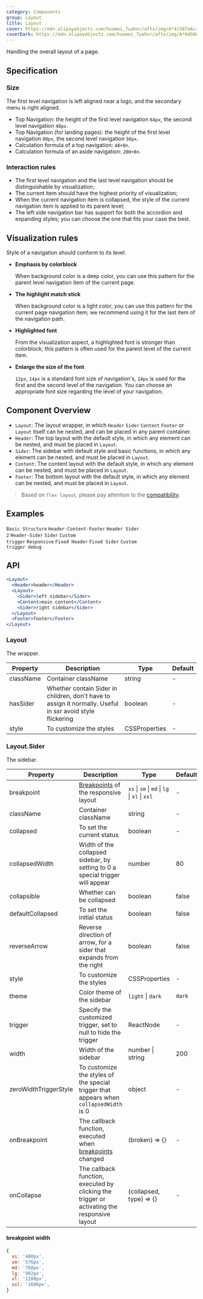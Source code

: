 ```yaml
---
category: Components
group: Layout
title: Layout
cover: https://mdn.alipayobjects.com/huamei_7uahnr/afts/img/A*4i58ToAcxaYAAAAAAAAAAAAADrJ8AQ/original
coverDark: https://mdn.alipayobjects.com/huamei_7uahnr/afts/img/A*HdS6Q5vUCDcAAAAAAAAAAAAADrJ8AQ/original
---
```


Handling the overall layout of a page.

## Specification

### Size

The first level navigation is left aligned near a logo, and the secondary menu is right aligned.

- Top Navigation: the height of the first level navigation `64px`, the second level navigation `48px`.
- Top Navigation (for landing pages): the height of the first level navigation `80px`, the second level navigation `56px`.
- Calculation formula of a top navigation: `48+8n`.
- Calculation formula of an aside navigation: `200+8n`.

### Interaction rules

- The first level navigation and the last level navigation should be distinguishable by visualization;
- The current item should have the highest priority of visualization;
- When the current navigation item is collapsed, the style of the current navigation item is applied to its parent level;
- The left side navigation bar has support for both the accordion and expanding styles; you can choose the one that fits your case the best.

## Visualization rules

Style of a navigation should conform to its level.

- **Emphasis by colorblock**

  When background color is a deep color, you can use this pattern for the parent level navigation item of the current page.

- **The highlight match stick**

  When background color is a light color, you can use this pattern for the current page navigation item; we recommend using it for the last item of the navigation path.

- **Highlighted font**

  From the visualization aspect, a highlighted font is stronger than colorblock; this pattern is often used for the parent level of the current item.

- **Enlarge the size of the font**

  `12px`, `14px` is a standard font size of navigation's, `14px` is used for the first and the second level of the navigation. You can choose an appropriate font size regarding the level of your navigation.

## Component Overview

- `Layout`: The layout wrapper, in which `Header` `Sider` `Content` `Footer` or `Layout` itself can be nested, and can be placed in any parent container.
- `Header`: The top layout with the default style, in which any element can be nested, and must be placed in `Layout`.
- `Sider`: The sidebar with default style and basic functions, in which any element can be nested, and must be placed in `Layout`.
- `Content`: The content layout with the default style, in which any element can be nested, and must be placed in `Layout`.
- `Footer`: The bottom layout with the default style, in which any element can be nested, and must be placed in `Layout`.

> Based on `flex layout`, please pay attention to the [compatibility](http://caniuse.com/#search=flex).

## Examples

<!-- prettier-ignore -->
<code src="./demo/basic.tsx">Basic Structure</code>
<code src="./demo/top.tsx" compact background="grey">Header-Content-Footer</code>
<code src="./demo/top-side-2.tsx" compact background="grey">Header Sider 2</code>
<code src="./demo/top-side.tsx" compact background="grey">Header-Sider</code>
<code src="./demo/side.tsx" iframe="360">Sider</code>
<code src="./demo/custom-trigger.tsx" compact background="grey">Custom trigger</code>
<code src="./demo/responsive.tsx" compact background="grey">Responsive</code>
<code src="./demo/fixed.tsx" iframe="360">Fixed Header</code>
<code src="./demo/fixed-sider.tsx" iframe="360">Fixed Sider</code>
<code src="./demo/custom-trigger-debug.tsx" compact background="grey" debug>Custom trigger debug</code>

## API

```jsx
<Layout>
  <Header>header</Header>
  <Layout>
    <Sider>left sidebar</Sider>
    <Content>main content</Content>
    <Sider>right sidebar</Sider>
  </Layout>
  <Footer>footer</Footer>
</Layout>
```

### Layout

The wrapper.

| Property  | Description                                                                                               | Type          | Default |
| --------- | --------------------------------------------------------------------------------------------------------- | ------------- | ------- |
| className | Container className                                                                                       | string        | -       |
| hasSider  | Whether contain Sider in children, don't have to assign it normally. Useful in ssr avoid style flickering | boolean       | -       |
| style     | To customize the styles                                                                                   | CSSProperties | -       |

### Layout.Sider

The sidebar.

| Property              | Description                                                                                 | Type                                          | Default |
| --------------------- | ------------------------------------------------------------------------------------------- | --------------------------------------------- | ------- |
| breakpoint            | [Breakpoints](/components/grid/#col) of the responsive layout                               | `xs` \| `sm` \| `md` \| `lg` \| `xl` \| `xxl` | -       |
| className             | Container className                                                                         | string                                        | -       |
| collapsed             | To set the current status                                                                   | boolean                                       | -       |
| collapsedWidth        | Width of the collapsed sidebar, by setting to 0 a special trigger will appear               | number                                        | 80      |
| collapsible           | Whether can be collapsed                                                                    | boolean                                       | false   |
| defaultCollapsed      | To set the initial status                                                                   | boolean                                       | false   |
| reverseArrow          | Reverse direction of arrow, for a sider that expands from the right                         | boolean                                       | false   |
| style                 | To customize the styles                                                                     | CSSProperties                                 | -       |
| theme                 | Color theme of the sidebar                                                                  | `light` \| `dark`                             | `dark`  |
| trigger               | Specify the customized trigger, set to null to hide the trigger                             | ReactNode                                     | -       |
| width                 | Width of the sidebar                                                                        | number \| string                              | 200     |
| zeroWidthTriggerStyle | To customize the styles of the special trigger that appears when `collapsedWidth` is 0      | object                                        | -       |
| onBreakpoint          | The callback function, executed when [breakpoints](/components/grid/#api) changed           | (broken) => {}                                | -       |
| onCollapse            | The callback function, executed by clicking the trigger or activating the responsive layout | (collapsed, type) => {}                       | -       |

#### breakpoint width

```js
{
  xs: '480px',
  sm: '576px',
  md: '768px',
  lg: '992px',
  xl: '1200px',
  xxl: '1600px',
}
```
